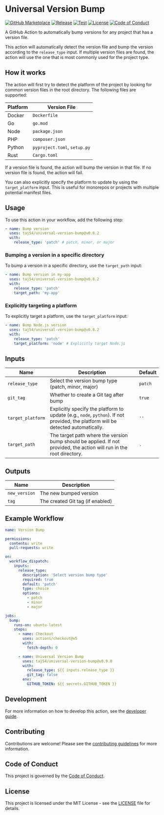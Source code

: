 # Universal Version Bump

[![GitHub Marketplace](https://img.shields.io/badge/marketplace-universal--version--bump-blue?logo=github)](https://github.com/marketplace/actions/universal-version-bump)
[![Release](https://img.shields.io/github/v/release/taj54/universal-version-bump?label=version)](https://github.com/taj54/universal-version-bump/releases)
[![Test](https://github.com/taj54/universal-version-bump/actions/workflows/test.yml/badge.svg)](https://github.com/taj54/universal-version-bump/actions/workflows/test.yml)
[![License](https://img.shields.io/github/license/taj54/universal-version-bump)](LICENSE)
[![Code of Conduct](https://img.shields.io/badge/code%20of%20conduct-enforced-blue)](CODE_OF_CONDUCT.md)

A GitHub Action to automatically bump versions for any project that has a version file.

This action will automatically detect the version file and bump the version according to the `release_type` input. If multiple version files are found, the action will use the one that is most commonly used for the project type.

## How it works

The action will first try to detect the platform of the project by looking for common version files in the root directory. The following files are supported:

| Platform | Version File                 |
| -------- | ---------------------------- |
| Docker   | `Dockerfile`                 |
| Go       | `go.mod`                     |
| Node     | `package.json`               |
| PHP      | `composer.json`              |
| Python   | `pyproject.toml`, `setup.py` |
| Rust     | `Cargo.toml`                 |

If a version file is found, the action will bump the version in that file. If no version file is found, the action will fail.

You can also explicitly specify the platform to update by using the `target_platform` input. This is useful for monorepos or projects with multiple potential manifest files.

## Usage

To use this action in your workflow, add the following step:

```yaml
- name: Bump version
  uses: taj54/universal-version-bump@v0.8.2
  with:
    release_type: 'patch' # patch, minor, or major
```

### Bumping a version in a specific directory

To bump a version in a specific directory, use the `target_path` input:

```yaml
- name: Bump version in my-app
  uses: taj54/universal-version-bump@v0.8.2
  with:
    release_type: 'patch'
    target_path: 'my-app'
```

### Explicitly targeting a platform

To explicitly target a platform, use the `target_platform` input:

```yaml
- name: Bump Node.js version
  uses: taj54/universal-version-bump@v0.8.2
  with:
    release_type: 'patch'
    target_platform: 'node' # Explicitly target Node.js
```

## Inputs

| Name              | Description                                                                                                                       | Default |
| ----------------- | --------------------------------------------------------------------------------------------------------------------------------- | ------- |
| `release_type`    | Select the version bump type (patch, minor, major)                                                                                | `patch` |
| `git_tag`         | Whether to create a Git tag after bump                                                                                            | `true`  |
| `target_platform` | Explicitly specify the platform to update (e.g., `node`, `python`). If not provided, the platform will be detected automatically. | `''`    |
| `target_path`     | The target path where the version bump should be applied. If not provided, the action will run in the root directory.             | `.`     |

## Outputs

| Name          | Description                      |
| ------------- | -------------------------------- |
| `new_version` | The new bumped version           |
| `tag`         | The created Git tag (if enabled) |

## Example Workflow

```yaml
name: Version Bump

permissions:
  contents: write
  pull-requests: write

on:
  workflow_dispatch:
    inputs:
      release_type:
        description: 'Select version bump type'
        required: true
        default: 'patch'
        type: choice
        options:
          - patch
          - minor
          - major

jobs:
  bump:
    runs-on: ubuntu-latest
    steps:
      - name: Checkout
        uses: actions/checkout@v5
        with:
          fetch-depth: 0

      - name: Universal Version Bump
        uses: taj54/universal-version-bump@v0.9.0
        with:
          release_type: ${{ inputs.release_type }}
          git_tag: false
        env:
          GITHUB_TOKEN: ${{ secrets.GITHUB_TOKEN }}
```

## Development

For more information on how to develop this action, see the [developer guide](DEVELOPER.md).

## Contributing

Contributions are welcome! Please see the [contributing guidelines](CONTRIBUTING.md) for more information.

## Code of Conduct

This project is governed by the [Code of Conduct](CODE_OF_CONDUCT.md).

## License

This project is licensed under the MIT License - see the [LICENSE](LICENSE) file for details.
